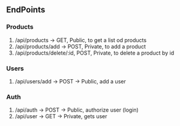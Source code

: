 ## EndPoints

### Products

1. /api/products -> GET, Public, to get a list od products
2. /api/products/add -> POST, Private, to add a product
3. /api/products/delete/:id, POST, Private, to delete a product by id

### Users

1. /api/users/add -> POST -> Public, add a user

### Auth

1. /api/auth -> POST -> Public, authorize user (login)
2. /api/user -> GET -> Private, gets user
